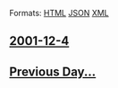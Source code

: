 
Formats: [HTML](2001/12/4/index.html)  [JSON](2001/12/4/index.json)  [XML](2001/12/4/index.xml)  

## [2001-12-4](/news/2001/12/4/index.md)

## [Previous Day...](/news/2001/12/3/index.md)

